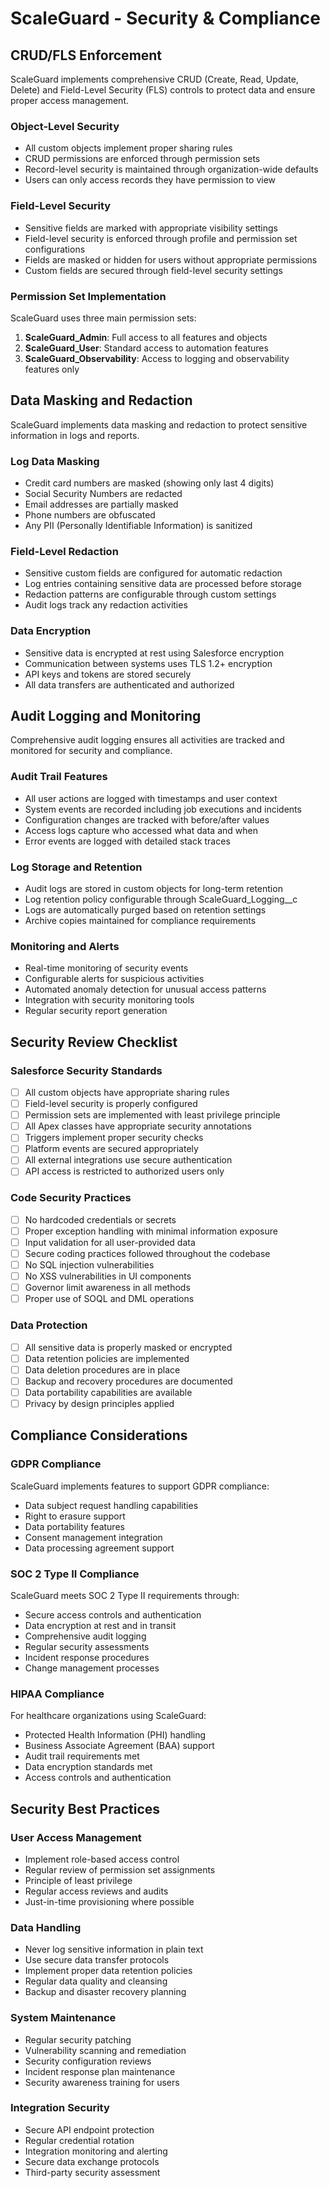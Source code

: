 # ScaleGuard - Security & Compliance

## CRUD/FLS Enforcement

ScaleGuard implements comprehensive CRUD (Create, Read, Update, Delete) and Field-Level Security (FLS) controls to protect data and ensure proper access management.

### Object-Level Security
- All custom objects implement proper sharing rules
- CRUD permissions are enforced through permission sets
- Record-level security is maintained through organization-wide defaults
- Users can only access records they have permission to view

### Field-Level Security
- Sensitive fields are marked with appropriate visibility settings
- Field-level security is enforced through profile and permission set configurations
- Fields are masked or hidden for users without appropriate permissions
- Custom fields are secured through field-level security settings

### Permission Set Implementation
ScaleGuard uses three main permission sets:
1. **ScaleGuard_Admin**: Full access to all features and objects
2. **ScaleGuard_User**: Standard access to automation features
3. **ScaleGuard_Observability**: Access to logging and observability features only

## Data Masking and Redaction

ScaleGuard implements data masking and redaction to protect sensitive information in logs and reports.

### Log Data Masking
- Credit card numbers are masked (showing only last 4 digits)
- Social Security Numbers are redacted
- Email addresses are partially masked
- Phone numbers are obfuscated
- Any PII (Personally Identifiable Information) is sanitized

### Field-Level Redaction
- Sensitive custom fields are configured for automatic redaction
- Log entries containing sensitive data are processed before storage
- Redaction patterns are configurable through custom settings
- Audit logs track any redaction activities

### Data Encryption
- Sensitive data is encrypted at rest using Salesforce encryption
- Communication between systems uses TLS 1.2+ encryption
- API keys and tokens are stored securely
- All data transfers are authenticated and authorized

## Audit Logging and Monitoring

Comprehensive audit logging ensures all activities are tracked and monitored for security and compliance.

### Audit Trail Features
- All user actions are logged with timestamps and user context
- System events are recorded including job executions and incidents
- Configuration changes are tracked with before/after values
- Access logs capture who accessed what data and when
- Error events are logged with detailed stack traces

### Log Storage and Retention
- Audit logs are stored in custom objects for long-term retention
- Log retention policy configurable through ScaleGuard_Logging__c
- Logs are automatically purged based on retention settings
- Archive copies maintained for compliance requirements

### Monitoring and Alerts
- Real-time monitoring of security events
- Configurable alerts for suspicious activities
- Automated anomaly detection for unusual access patterns
- Integration with security monitoring tools
- Regular security report generation

## Security Review Checklist

### Salesforce Security Standards
- [ ] All custom objects have appropriate sharing rules
- [ ] Field-level security is properly configured
- [ ] Permission sets are implemented with least privilege principle
- [ ] All Apex classes have appropriate security annotations
- [ ] Triggers implement proper security checks
- [ ] Platform events are secured appropriately
- [ ] All external integrations use secure authentication
- [ ] API access is restricted to authorized users only

### Code Security Practices
- [ ] No hardcoded credentials or secrets
- [ ] Proper exception handling with minimal information exposure
- [ ] Input validation for all user-provided data
- [ ] Secure coding practices followed throughout the codebase
- [ ] No SQL injection vulnerabilities
- [ ] No XSS vulnerabilities in UI components
- [ ] Governor limit awareness in all methods
- [ ] Proper use of SOQL and DML operations

### Data Protection
- [ ] All sensitive data is properly masked or encrypted
- [ ] Data retention policies are implemented
- [ ] Data deletion procedures are in place
- [ ] Backup and recovery procedures are documented
- [ ] Data portability capabilities are available
- [ ] Privacy by design principles applied

## Compliance Considerations

### GDPR Compliance
ScaleGuard implements features to support GDPR compliance:
- Data subject request handling capabilities
- Right to erasure support
- Data portability features
- Consent management integration
- Data processing agreement support

### SOC 2 Type II Compliance
ScaleGuard meets SOC 2 Type II requirements through:
- Secure access controls and authentication
- Data encryption at rest and in transit
- Comprehensive audit logging
- Regular security assessments
- Incident response procedures
- Change management processes

### HIPAA Compliance
For healthcare organizations using ScaleGuard:
- Protected Health Information (PHI) handling
- Business Associate Agreement (BAA) support
- Audit trail requirements met
- Data encryption standards met
- Access controls and authentication

## Security Best Practices

### User Access Management
- Implement role-based access control
- Regular review of permission set assignments
- Principle of least privilege
- Regular access reviews and audits
- Just-in-time provisioning where possible

### Data Handling
- Never log sensitive information in plain text
- Use secure data transfer protocols
- Implement proper data retention policies
- Regular data quality and cleansing
- Backup and disaster recovery planning

### System Maintenance
- Regular security patching
- Vulnerability scanning and remediation
- Security configuration reviews
- Incident response plan maintenance
- Security awareness training for users

### Integration Security
- Secure API endpoint protection
- Regular credential rotation
- Integration monitoring and alerting
- Secure data exchange protocols
- Third-party security assessment
